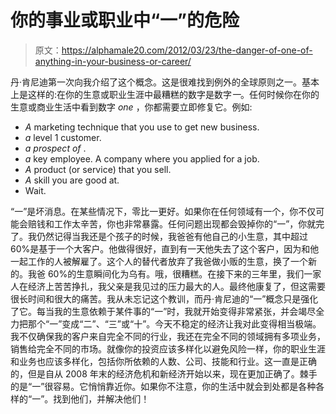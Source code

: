 # 你的事业或职业中“一”的危险

> 原文：<https://alphamale20.com/2012/03/23/the-danger-of-one-of-anything-in-your-business-or-career/>

丹·肯尼迪第一次向我介绍了这个概念。这是很难找到例外的全球原则之一。基本上是这样的:在你的生意或职业生涯中最糟糕的数字是数字*一*。任何时候你在你的生意或商业生活中看到数字 *one* ，你都需要立即修复它。例如:

*   *A* marketing technique that you use to get new business.
*   *a* level 1 customer.
*   *a prospect of* .
*   *a* key employee. A company where you applied for a job.
*   *A* product (or service) that you sell.
*   *A* skill you are good at.
*   Wait.

“一”是坏消息。在某些情况下，零比一更好。如果你在任何领域有一个，你不仅可能会赔钱和工作太辛苦，你也非常暴露。任何问题出现都会毁掉你的“一”，你就完了。我仍然记得当我还是个孩子的时候，我爸爸有他自己的小生意，其中超过 60%是基于一个大客户。他做得很好，直到有一天他失去了这个客户，因为和他一起工作的人被解雇了。这个人的替代者放弃了我爸做小贩的生意，换了一个新的。我爸 60%的生意瞬间化为乌有。哦，很糟糕。在接下来的三年里，我们一家人在经济上苦苦挣扎，我父亲是我见过的压力最大的人。最终他康复了，但这需要很长时间和很大的痛苦。我从未忘记这个教训，而丹·肯尼迪的“一”概念只是强化了它。每当我的生意依赖于某件事的“一”时，我就开始变得非常紧张，并会竭尽全力把那个“一”变成“二”、“三”或“十”。今天不稳定的经济让我对此变得相当极端。我不仅确保我的客户来自完全不同的行业，我还在完全不同的领域拥有多项业务，销售给完全不同的市场。就像你的投资应该多样化以避免风险一样，你的职业生涯和业务也应该多样化，包括你所依赖的人数、公司、技能和行业。这一直是正确的，但是自从 2008 年末的经济危机和新经济开始以来，现在更加正确了。棘手的是“一”很容易。它悄悄靠近你。如果你不注意，你的生活中就会到处都是各种各样的“一”。找到他们，并解决他们！
